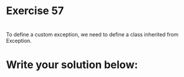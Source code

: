 # Exercise 57
# 
To define a custom exception, we need to define a class inherited from Exception.



# Write your solution below:
